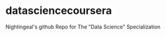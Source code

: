 datasciencecoursera
===================

Nightingeal's github Repo for The "Data Science" Specialization
